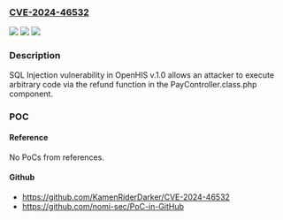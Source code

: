### [CVE-2024-46532](https://cve.mitre.org/cgi-bin/cvename.cgi?name=CVE-2024-46532)
![](https://img.shields.io/static/v1?label=Product&message=n%2Fa&color=blue)
![](https://img.shields.io/static/v1?label=Version&message=n%2Fa&color=blue)
![](https://img.shields.io/static/v1?label=Vulnerability&message=n%2Fa&color=brighgreen)

### Description

SQL Injection vulnerability in OpenHIS v.1.0 allows an attacker to execute arbitrary code via the refund function in the PayController.class.php component.

### POC

#### Reference
No PoCs from references.

#### Github
- https://github.com/KamenRiderDarker/CVE-2024-46532
- https://github.com/nomi-sec/PoC-in-GitHub

